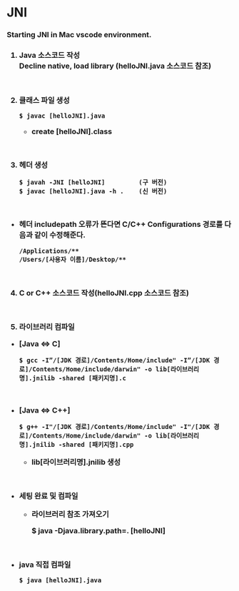 # JNI
<h3>Starting JNI in Mac vscode environment.<h3>

    
1. Java 소스코드 작성<br>
    Decline native, load library (helloJNI.java 소스코드 참조)<br>
<br>
    
2. 클래스 파일 생성<br>
    
      `$ javac [helloJNI].java` <br>
    
      * create [helloJNI].class
<br>
    
3. 헤더 생성<br>
    
      `$ javah -JNI [helloJNI]         (구 버전)` <br>
      `$ javac [helloJNI].java -h .    (신 버전)` <br>
<br>
    
* 헤더 includepath 오류가 뜬다면 C/C++ Configurations 경로를 다음과 같이 수정해준다.<br>
    
     `/Applications/**` <br>
     `/Users/[사용자 이름]/Desktop/**`<br>
<br>
    
4. C or C++ 소스코드 작성(helloJNI.cpp 소스코드 참조)
<br>
    
5. 라이브러리 컴파일
* [Java <=> C]
   
      $ gcc -I”/[JDK 경로]/Contents/Home/include" -I”/[JDK 경로]/Contents/Home/include/darwin" -o lib[라이브러리명].jnilib -shared [패키지명].c
<br>

* [Java <=> C++]

      $ g++ -I"/[JDK 경로]/Contents/Home/include" -I"/[JDK 경로]/Contents/Home/include/darwin" -o lib[라이브러리명].jnilib -shared [패키지명].cpp

     * lib[라이브러리명].jnilib 생성
<br>
    
* 세팅 완료 및 컴파일
   * 라이브러리 참조 가져오기
        
        $ java -Djava.library.path=. [helloJNI]
<br>

   * java 직접 컴파일

         $ java [helloJNI].java
<br>
